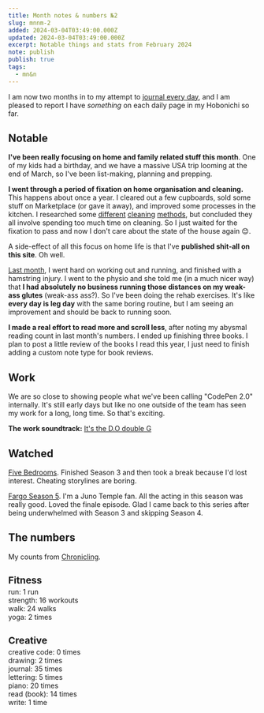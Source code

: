 ```yaml
---
title: Month notes & numbers №2
slug: mnnm-2
added: 2024-03-04T03:49:00.000Z
updated: 2024-03-04T03:49:00.000Z
excerpt: Notable things and stats from February 2024
note: publish
publish: true
tags:
  - mn&n
---
```

I am now two months in to my attempt to [journal every day](/my-goal-for-2024/), and I am pleased to report I have *something* on each daily page in my Hobonichi so far.  
## Notable

**I've been really focusing on home and family related stuff this month**. One of my kids had a birthday, and we have a massive USA trip looming at the end of March, so I've been list-making, planning and prepping.

**I went through a period of fixation on home organisation and cleaning.** This happens about once a year. I cleared out a few cupboards, sold some stuff on Marketplace (or gave it away), and improved some processes in the kitchen. I researched some [different](https://cleanmama.com/start-here/) [cleaning](https://www.goodhousekeeping.com/home/cleaning/a31915249/fly-lady-cleaning-schedule/) [methods](https://www.theorganisedmum.blog/), but concluded they all involve spending too much time on cleaning. So I just waited for the fixation to pass and now I don't care about the state of the house again 😊.

A side-effect of all this focus on home life is that I've **published shit-all on this site**. Oh well.

[Last month](/mnnm-1/), I went hard on working out and running, and finished with a hamstring injury. I went to the physio and she told me (in a much nicer way) that **I had absolutely no business running those distances on my weak-ass glutes** (weak-ass ass?). So I've been doing the rehab exercises. It's like **every day is leg day** with the same boring routine, but I am seeing an improvement and should be back to running soon.

**I made a real effort to read more and scroll less**, after noting my abysmal reading count in last month's numbers. I ended up finishing three books. I plan to post a little review of the books I read this year, I just need to finish adding a custom note type for book reviews. 

## Work

We are so close to showing people what we've been calling "CodePen 2.0" internally. It's still early days but like no one outside of the team has seen my work for a long, long time. So that's exciting.

**The work soundtrack:** [It's the D.O double G](https://open.spotify.com/playlist/6VprUnfeLcL4gsg57DHTyj?si=df64cefebb4645c4)

## Watched

[Five Bedrooms](https://www.imdb.com/title/tt9755726/). Finished Season 3 and then took a break because I'd lost interest. Cheating storylines are boring.

[Fargo Season 5](https://www.imdb.com/title/tt2802850/). I'm a Juno Temple fan. All the acting in this season was really good. Loved the finale episode. Glad I came back to this series after being underwhelmed with Season 3 and skipping Season 4.

## The numbers

My counts from [Chronicling](/chronicling/).

<h3 style="margin-bottom: 0.2rem; font-size: 1.2rem;">Fitness</h3>
<ul style="list-style: none; margin: 0; padding: 0;">
  <li>run: 1 run</li>
  <li>strength: 16 workouts</li>
  <li>walk: 24 walks</li>
  <li>yoga: 2 times</li>
</ul>

<h3 style="margin-bottom: 0.2rem; font-size: 1.2rem;">Creative</h3>
<ul style="list-style: none; margin: 0; padding: 0;">
<li>creative code: 0 times</li>
<li>drawing: 2 times</li>
<li>journal: 35 times</li>
<li>lettering: 5 times</li>
<li>piano: 20 times</li>
<li>read (book): 14 times</li>
<li>write: 1 time</li>
</ul>

